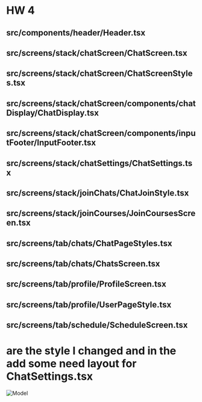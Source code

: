 # HW 4

## src/components/header/Header.tsx
## src/screens/stack/chatScreen/ChatScreen.tsx
## src/screens/stack/chatScreen/ChatScreenStyles.tsx
## src/screens/stack/chatScreen/components/chatDisplay/ChatDisplay.tsx
## src/screens/stack/chatScreen/components/inputFooter/InputFooter.tsx
## src/screens/stack/chatSettings/ChatSettings.tsx
## src/screens/stack/joinChats/ChatJoinStyle.tsx
## src/screens/stack/joinCourses/JoinCoursesScreen.tsx
## src/screens/tab/chats/ChatPageStyles.tsx
## src/screens/tab/chats/ChatsScreen.tsx
## src/screens/tab/profile/ProfileScreen.tsx
## src/screens/tab/profile/UserPageStyle.tsx
## src/screens/tab/schedule/ScheduleScreen.tsx

# are the style I changed and in the add some need layout for ChatSettings.tsx
![Model](01.jpg)
